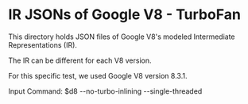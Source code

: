 # IR JSONs of Google V8 - TurboFan

This directory holds JSON files of Google V8's modeled Intermediate Representations (IR).

The IR can be different for each V8 version.

For this specific test, we used Google V8 version 8.3.1.

Input Command: $d8 --no-turbo-inlining --single-threaded
